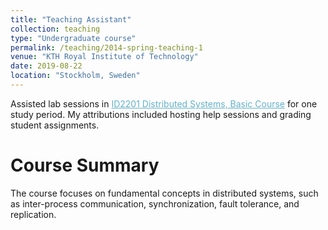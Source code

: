 ```yaml
---
title: "Teaching Assistant"
collection: teaching
type: "Undergraduate course"
permalink: /teaching/2014-spring-teaching-1
venue: "KTH Royal Institute of Technology"
date: 2019-08-22
location: "Stockholm, Sweden"
---
```


Assisted lab sessions in <a href="https://www.kth.se/student/kurser/kurs/ID2201?l=en" style="color:#64B2CB">ID2201 Distributed Systems, Basic Course</a> for one study period. My attributions included hosting help sessions and grading student assignments.

Course Summary
======
The course focuses on fundamental concepts in distributed systems, such as inter-process communication, synchronization, fault tolerance, and replication. 